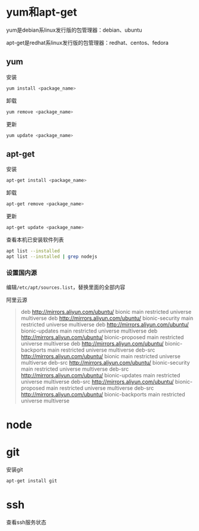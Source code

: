 # yum和apt-get

yum是debian系linux发行版的包管理器：debian、ubuntu

apt-get是redhat系linux发行版的包管理器：redhat、centos、fedora

## yum

安装

```sh
yum install <package_name>
```

卸载

```sh
yum remove <package_name>
```

更新

```sh
yum update <package_name>
```

## apt-get
安装

```sh
apt-get install <package_name>
```

卸载

```sh
apt-get remove <package_name>
```

更新

```sh
apt-get update <package_name>
```

查看本机已安装软件列表

```sh
apt list --installed
apt list --installed | grep nodejs
```



### 设置国内源

编辑`/etc/apt/sources.list`，替换里面的全部内容

阿里云源

>deb http://mirrors.aliyun.com/ubuntu/ bionic main restricted universe multiverse
>deb http://mirrors.aliyun.com/ubuntu/ bionic-security main restricted universe multiverse
>deb http://mirrors.aliyun.com/ubuntu/ bionic-updates main restricted universe multiverse
>deb http://mirrors.aliyun.com/ubuntu/ bionic-proposed main restricted universe multiverse
>deb http://mirrors.aliyun.com/ubuntu/ bionic-backports main restricted universe multiverse
>deb-src http://mirrors.aliyun.com/ubuntu/ bionic main restricted universe multiverse
>deb-src http://mirrors.aliyun.com/ubuntu/ bionic-security main restricted universe multiverse
>deb-src http://mirrors.aliyun.com/ubuntu/ bionic-updates main restricted universe multiverse
>deb-src http://mirrors.aliyun.com/ubuntu/ bionic-proposed main restricted universe multiverse
>deb-src http://mirrors.aliyun.com/ubuntu/ bionic-backports main restricted universe multiverse

# node





# git

安装git

```sh
apt-get install git
```

# ssh

查看ssh服务状态
